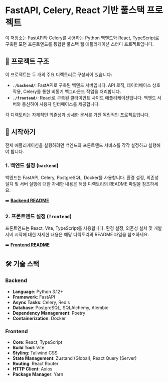 # FastAPI, Celery, React 기반 풀스택 프로젝트

이 저장소는 FastAPI와 Celery를 사용하는 Python 백엔드와 React, TypeScript로 구축된 모던 프론트엔드를 통합한 풀스택 웹 애플리케이션 스터디 프로젝트입니다.

## 📂 프로젝트 구조

이 프로젝트는 두 개의 주요 디렉토리로 구성되어 있습니다:

- **`./backend/`**: FastAPI로 구축된 백엔드 서버입니다. API 로직, 데이터베이스 상호작용, Celery를 통한 비동기 백그라운드 작업을 처리합니다.
- **`./frontend/`**: React로 구축된 클라이언트 사이드 애플리케이션입니다. 백엔드 서버와 통신하여 사용자 인터페이스를 제공합니다.

각 디렉토리는 자체적인 의존성과 상세한 문서를 가진 독립적인 프로젝트입니다.

## 🚀 시작하기

전체 애플리케이션을 실행하려면 백엔드와 프론트엔드 서비스를 각각 설정하고 실행해야 합니다.

### 1. 백엔드 설정 (`backend`)

백엔드는 FastAPI, Celery, PostgreSQL, Docker를 사용합니다. 환경 설정, 의존성 설치 및 서버 실행에 대한 자세한 내용은 해당 디렉토리의 README 파일을 참조하세요.

➡️ **[Backend README](./backend/README.md)**

### 2. 프론트엔드 설정 (`frontend`)

프론트엔드는 React, Vite, TypeScript를 사용합니다. 환경 설정, 의존성 설치 및 개발 서버 시작에 대한 자세한 내용은 해당 디렉토리의 README 파일을 참조하세요.

➡️ **[Frontend README](./frontend/README.md)**

## 🛠️ 기술 스택

### Backend

- **Language**: Python 3.12+
- **Framework**: FastAPI
- **Async Tasks**: Celery, Redis
- **Database**: PostgreSQL, SQLAlchemy, Alembic
- **Dependency Management**: Poetry
- **Containerization**: Docker

### Frontend

- **Core**: React, TypeScript
- **Build Tool**: Vite
- **Styling**: Tailwind CSS
- **State Management**: Zustand (Global), React Query (Server)
- **Routing**: React Router
- **HTTP Client**: Axios
- **Package Manager**: Yarn
